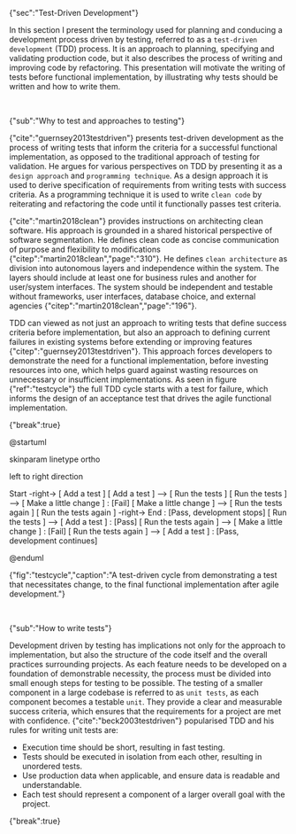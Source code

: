 {"sec":"Test-Driven Development"}

In this section I present the terminology used for planning and conducing a development process driven by testing, referred to as a `test-driven development` (TDD) process. It is an approach to planning, specifying and validating production code, but it also describes the process of writing and improving code by refactoring. This presentation will motivate the writing of tests before functional implementation, by illustrating why tests should be written and how to write them.

<br>

{"sub":"Why to test and approaches to testing"}

{"cite":"guernsey2013testdriven"} presents test-driven development as the process of writing tests that inform the criteria for a successful functional implementation, as opposed to the traditional approach of testing for validation. He argues for various perspectives on TDD by presenting it as a `design approach` and `programming technique`. As a design approach it is used to derive specification of requirements from writing tests with success criteria. As a programming technique it is used to write `clean code` by reiterating and refactoring the code until it functionally passes test criteria.

{"cite":"martin2018clean"} provides instructions on architecting clean software. His approach is grounded in a shared historical perspective of software segmentation. He defines clean code as concise communication of purpose and flexibility to modifications {"citep":"martin2018clean","page":"310"}. He defines `clean architecture` as division into autonomous layers and independence within the system. The layers should include at least one for business rules and another for user/system interfaces. The system should be independent and testable without frameworks, user interfaces, database choice, and external agencies {"citep":"martin2018clean","page":"196"}.

TDD can viewed as not just an approach to writing tests that define success criteria before implementation, but also an approach to defining current failures in existing systems before extending or improving features {"citep":"guernsey2013testdriven"}. This approach forces developers to demonstrate the need for a functional implementation, before investing resources into one, which helps guard against wasting resources on unnecessary or insufficient implementations. As seen in figure {"ref":"testcycle"} the full TDD cycle starts with a test for failure, which informs the design of an acceptance test that drives the agile functional implementation.

{"break":true}

@startuml

skinparam linetype ortho

left to right direction

<style>
componentDiagram {
    BackGroundColor transparent
    component {
        BackGroundColor white
    }
}
</style>

Start -right-> [ Add a test ]
[ Add a test ] --> [ Run the tests ]
[ Run the tests ] --> [ Make a little change ] : [Fail]
[ Make a little change ] --> [ Run the tests again ]
[ Run the tests again ] -right-> End : [Pass, development stops]
[ Run the tests ] --> [ Add a test ] : [Pass]
[ Run the tests again ] --> [ Make a little change ] : [Fail]
[ Run the tests again ] --> [ Add a test ] : [Pass, development continues]

@enduml

{"fig":"testcycle","caption":"A test-driven cycle from demonstrating a test that necessitates change, to the final functional implementation after agile development."}

<br>

{"sub":"How to write tests"}

Development driven by testing has implications not only for the approach to implementation, but also the structure of the code itself and the overall practices surrounding projects. As each feature needs to be developed on a foundation of demonstrable necessity, the process must be divided into small enough steps for testing to be possible. The testing of a smaller component in a large codebase is referred to as `unit tests`, as each component becomes a testable `unit`. They provide a clear and measurable success criteria, which ensures that the requirements for a project are met with confidence. {"cite":"beck2003testdriven"} popularised TDD and his rules for writing unit tests are:

- Execution time should be short, resulting in fast testing.
- Tests should be executed in isolation from each other, resulting in unordered tests.
- Use production data when applicable, and ensure data is readable and understandable.
- Each test should represent a component of a larger overall goal with the project.

{"break":true}